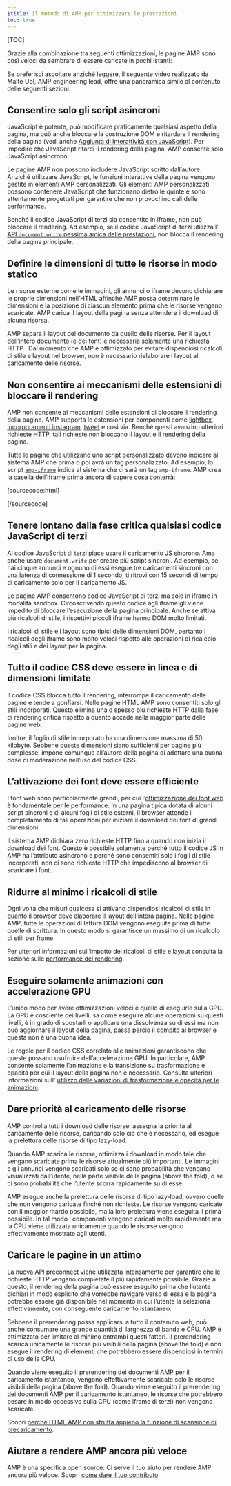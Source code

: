 ```yaml
---
$title: Il metodo di AMP per ottimizzare le prestazioni
toc: true
---
```

[TOC]

Grazie alla combinazione tra seguenti ottimizzazioni, le pagine AMP sono così veloci da sembrare di essere caricate in pochi istanti:

Se preferisci ascoltare anziché leggere, il seguente video realizzato da Malte Ubl, AMP engineering lead, offre una panoramica simile al contenuto delle seguenti sezioni.

<amp-youtube
    data-videoid="hVRkG1CQScA"
    layout="responsive"
    width="480" height="270">
</amp-youtube>

## Consentire solo gli script asincroni

JavaScript è potente,
può modificare praticamente qualsiasi aspetto della pagina,
ma può anche bloccare la costruzione DOM e ritardare il rendering della pagina
(vedi anche [Aggiunta di interattività con JavaScript](https://developers.google.com/web/fundamentals/performance/critical-rendering-path/adding-interactivity-with-javascript)).
Per impedire che JavaScript ritardi il rendering della pagina,
AMP consente solo JavaScript asincrono.

Le pagine AMP non possono includere JavaScript scritto dall’autore.
Anziché utilizzare JavaScript,
le funzioni interattive della pagina vengono gestite in elementi AMP personalizzati.
Gli elementi AMP personalizzati possono contenere JavaScript che funzionano dietro le quinte
e sono attentamente progettati per garantire che non provochino cali delle performance.

Benché il codice JavaScript di terzi sia consentito in iframe,
non può bloccare il rendering.
Ad esempio, se il codice JavaScript di terzi utilizza l’
[API `document.write` pessima amica delle prestazioni](http://www.stevesouders.com/blog/2012/04/10/dont-docwrite-scripts/),
non blocca il rendering della pagina principale.

## Definire le dimensioni di tutte le risorse in modo statico

Le risorse esterne come le immagini, gli annunci o iframe devono dichiarare le proprie dimensioni nell’HTML
affinché AMP possa determinare le dimensioni e la posizione di ciascun elemento prima che le risorse vengano scaricate.
AMP carica il layout della pagina senza attendere il download di alcuna risorsa.

AMP separa il layout del documento da quello delle risorse.
Per il layout dell’intero documento ([e dei font](#font-triggering-must-be-efficient)) è necessaria solamente una richiesta HTTP
.
Dal momento che AMP è ottimizzato per evitare dispendiosi ricalcoli di stile e layout nel browser,
non è necessario rielaborare i layout al caricamento delle risorse.

## Non consentire ai meccanismi delle estensioni di bloccare il rendering

AMP non consente ai meccanismi delle estensioni di bloccare il rendering della pagina.
AMP supporta le estensioni per componenti come
[lightbox](/docs/reference/extended/amp-lightbox.html),
[incorporamenti instagram](/docs/reference/extended/amp-instagram.html),
[tweet](/docs/reference/extended/amp-twitter.html) e così via.
Benché questi avanzino ulteriori richieste HTTP,
tali richieste non bloccano il layout e il rendering della pagina.

Tutte le pagine che utilizzano uno script personalizzato devono indicare al sistema AMP
che prima o poi avrà un tag personalizzato.
Ad esempio, lo script [`amp-iframe`](/docs/reference/extended/amp-iframe.html)
indica al sistema che ci sarà un tag `amp-iframe`.
AMP crea la casella dell’iframe prima ancora di sapere cosa conterrà:

[sourcecode:html]
<script async custom-element="amp-iframe" src="https://cdn.ampproject.org/v0/amp-youtube-0.1.js"></script>
[/sourcecode]

## Tenere lontano dalla fase critica qualsiasi codice JavaScript di terzi

Al codice JavaScript di terzi piace usare il caricamento JS sincrono.
Ama anche usare `document.write` per creare più script sincroni.
Ad esempio, se hai cinque annunci e ognuno di essi esegue tre caricamenti sincroni
con una latenza di connessione di 1 secondo,
ti ritrovi con 15 secondi di tempo di caricamento solo per il caricamento JS.

Le pagine AMP consentono codice JavaScript di terzi ma solo in iframe in modalità sandbox.
Circoscrivendo questo codice agli iframe gli viene impedito di bloccare l’esecuzione della pagina principale.
Anche se attiva più ricalcoli di stile,
i rispettivi piccoli iframe hanno DOM molto limitati.

I ricalcoli di stile e i layout sono tipici delle dimensioni DOM,
pertanto i ricalcoli degli iframe sono molto veloci rispetto
alle operazioni di ricalcolo degli stili e dei layout per la pagina.

## Tutto il codice CSS deve essere in linea e di dimensioni limitate

Il codice CSS blocca tutto il rendering, interrompe il caricamento delle pagine e tende a gonfiarsi.
Nelle pagine HTML AMP sono consentiti solo gli stili incorporati.
Questo elimina una o spesso più richieste HTTP dalla fase di rendering critica
rispetto a quanto accade nella maggior parte delle pagine web.

Inoltre, il foglio di stile incorporato ha una dimensione massima di 50 kilobyte.
Sebbene queste dimensioni siano sufficienti per pagine più complesse,
impone comunque all’autore della pagina di adottare una buona dose di moderazione nell’uso del codice CSS.

## L’attivazione dei font deve essere efficiente

I font web sono particolarmente grandi, per cui
l’[ottimizzazione dei font web](https://developers.google.com/web/fundamentals/performance/optimizing-content-efficiency/webfont-optimization)
è fondamentale per le performance.
In una pagina tipica dotata di alcuni script sincroni e di alcuni fogli di stile esterni,
il browser attende il completamento di tali operazioni per iniziare il download dei font di grandi dimensioni.

Il sistema AMP dichiara zero richieste HTTP fino a quando non inizia il download dei font.
Questo è possibile solamente perché tutto il codice JS in AMP ha l’attributo asincrono
e perché sono consentiti solo i fogli di stile incorporati,
non ci sono richieste HTTP che impediscono al browser di scaricare i font.

## Ridurre al minimo i ricalcoli di stile

Ogni volta che misuri qualcosa si attivano dispendiosi ricalcoli di stile
in quanto il browser deve elaborare il layout dell’intera pagina.
Nelle pagine AMP, tutte le operazioni di lettura DOM vengono eseguite prima di tutte quelle di scrittura.
In questo modo si garantisce un massimo di un ricalcolo di stili per frame.

Per ulteriori informazioni sull’impatto dei ricalcoli di stile e layout consulta la sezione sulle
[performance del rendering](https://developers.google.com/web/fundamentals/performance/rendering/).

## Eseguire solamente animazioni con accelerazione GPU

L’unico modo per avere ottimizzazioni veloci è quello di eseguirle sulla GPU.
La GPU è cosciente dei livelli, sa come eseguire alcune operazioni su questi livelli,
è in grado di spostarli o applicare una dissolvenza su di essi ma non può aggiornare il layout della pagina,
passa perciò il compito al browser e questa non è una buona idea.

Le regole per il codice CSS correlato alle animazioni garantiscono che queste possano usufruire dell’accelerazione GPU.
In particolare, AMP consente solamente l’animazione e la transizione su trasformazione e opacità
per cui il layout della pagina non è necessario.
Consulta ulteriori informazioni sull’
[utilizzo delle variazioni di trasformazione e opacità per le animazioni](https://developers.google.com/web/fundamentals/performance/rendering/stick-to-compositor-only-properties-and-manage-layer-count).

## Dare priorità al caricamento delle risorse

AMP controlla tutti i download delle risorse: assegna la priorità al caricamento delle risorse,
caricando solo ciò che è necessario, ed esegue la prelettura delle risorse di tipo lazy-load.

Quando AMP scarica le risorse, ottimizza i download
in modo tale che vengano scaricate prima le risorse attualmente più importanti.
Le immagini e gli annunci vengono scaricati solo se ci sono probabilità che vengano visualizzati dall’utente,
nella parte visibile della pagina (above the fold), o se ci sono probabilità che l’utente scorra rapidamente su di esse.

AMP esegue anche la prelettura delle risorse di tipo lazy-load, ovvero quelle che non vengono caricate finché non richieste.
Le risorse vengono caricate con il maggior ritardo possibile, ma la loro prelettura viene eseguita il prima possibile.
In tal modo i componenti vengono caricati molto rapidamente ma la CPU viene utilizzata unicamente
quando le risorse vengono effettivamente mostrate agli utenti.

## Caricare le pagine in un attimo

La nuova [API preconnect](http://www.w3.org/TR/resource-hints/#dfn-preconnect)
viene utilizzata intensamente per garantire che le richieste HTTP vengano completate il più rapidamente possibile.
Grazie a questo,
il rendering della pagina può essere eseguito prima che l’utente dichiari in modo esplicito che vorrebbe navigare verso di essa e
la pagina potrebbe essere già disponibile nel momento in cui l’utente la seleziona effettivamente,
con conseguente caricamento istantaneo.

Sebbene il prerendering possa applicarsi a tutto il contenuto web,
può anche consumare una grande quantità di larghezza di banda e CPU. AMP è ottimizzato per limitare al minimo entrambi questi fattori. Il prerendering scarica unicamente le risorse più visibili della pagina (above the fold)
e non esegue il rendering di elementi che potrebbero essere dispendiosi in termini di uso della CPU.

Quando viene eseguito il prerendering dei documenti AMP per il caricamento istantaneo,
vengono effettivamente scaricate solo le risorse visibili della pagina (above the fold).
Quando viene eseguito il prerendering dei documenti AMP per il caricamento istantaneo,
le risorse che potrebbero pesare in modo eccessivo sulla CPU (come iframe di terzi) non vengono scaricate.

Scopri
[perché HTML AMP non sfrutta appieno la funzione di scansione di precaricamento](https://medium.com/@cramforce/why-amp-html-does-not-take-full-advantage-of-the-preload-scanner-7e7f788aa94e).

## Aiutare a rendere AMP ancora più veloce
AMP è una specifica open source.
Ci serve il tuo aiuto per rendere AMP ancora più veloce.
Scopri [come dare il tuo contributo](/docs/support/contribute.html).
